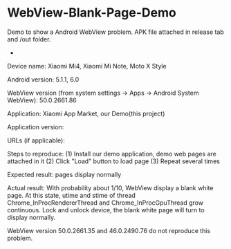 # WebView-Blank-Page-Demo
Demo to show a Android WebView problem.
APK file attached in release tab and /out folder.

-

Device name:
Xiaomi Mi4, Xiaomi Mi Note, Moto X Style

Android version:
5.1.1, 6.0

WebView version (from system settings -> Apps -> Android System WebView):
50.0.2661.86

Application:
Xiaomi App Market, our Demo(this project)

Application version:

URLs (if applicable):


Steps to reproduce:
(1) Install our demo application, demo web pages are attached in it
(2) Click "Load" button to load page
(3) Repeat several times

Expected result:
pages display normally

Actual result:
With probability about 1/10, WebView display a blank white page.
At this state, utime and stime of thread Chrome_InProcRendererThread and Chrome_InProcGpuThread grow continuous.
Lock and unlock device, the blank white page will turn to display normally.


WebView version 50.0.2661.35 and 46.0.2490.76 do not reproduce this problem.
